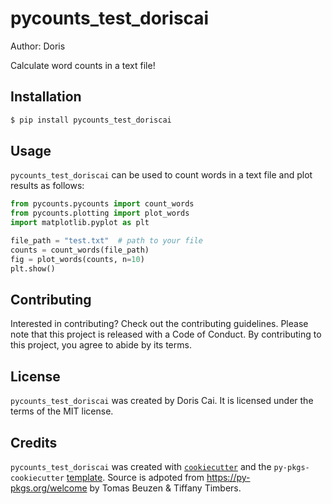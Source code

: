 # pycounts_test_doriscai

Author: Doris

Calculate word counts in a text file!

## Installation

```bash
$ pip install pycounts_test_doriscai
```

## Usage

`pycounts_test_doriscai` can be used to count words in a text file and plot results
as follows:

```python
from pycounts.pycounts import count_words
from pycounts.plotting import plot_words
import matplotlib.pyplot as plt

file_path = "test.txt"  # path to your file
counts = count_words(file_path)
fig = plot_words(counts, n=10)
plt.show()
```

## Contributing

Interested in contributing? Check out the contributing guidelines. Please note that this project is released with a Code of Conduct. By contributing to this project, you agree to abide by its terms.

## License

`pycounts_test_doriscai` was created by Doris Cai. It is licensed under the terms of the MIT license.

## Credits

`pycounts_test_doriscai` was created with [`cookiecutter`](https://cookiecutter.readthedocs.io/en/latest/) and the `py-pkgs-cookiecutter` [template](https://github.com/py-pkgs/py-pkgs-cookiecutter). Source is adpoted from https://py-pkgs.org/welcome by Tomas Beuzen & Tiffany Timbers.

